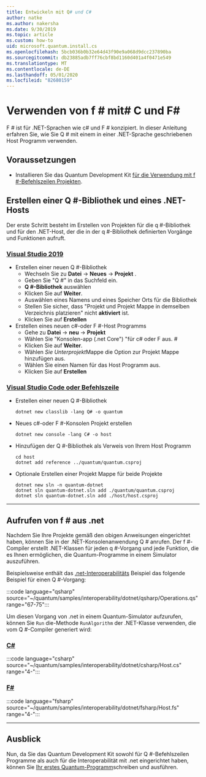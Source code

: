 ```yaml
---
title: Entwickeln mit Q# und C#
author: natke
ms.author: nakersha
ms.date: 9/30/2019
ms.topic: article
ms.custom: how-to
uid: microsoft.quantum.install.cs
ms.openlocfilehash: 5bcb036b0b32e64d43f90e9a068d9dcc237890ba
ms.sourcegitcommit: db23885adb7ff76cbf8bd1160d401a4f0471e549
ms.translationtype: MT
ms.contentlocale: de-DE
ms.lasthandoff: 05/01/2020
ms.locfileid: "82680159"
---
```

# <a name="using-q-with-c-and-f"></a>Verwenden von f # mit\# C und F\#

F # ist für .NET-Sprachen wie c# und F # konzipiert.
In dieser Anleitung erfahren Sie, wie Sie Q # mit einem in einer .NET-Sprache geschriebenen Host Programm verwenden.

## <a name="prerequisites"></a>Voraussetzungen

- Installieren Sie das Quantum Development Kit [für die Verwendung mit f #-Befehlszeilen Projekten](xref:microsoft.quantum.install.standalone).

## <a name="creating-a-q-library-and-a-net-host"></a>Erstellen einer Q #-Bibliothek und eines .NET-Hosts

Der erste Schritt besteht im Erstellen von Projekten für die q #-Bibliothek und für den .NET-Host, der die in der q #-Bibliothek definierten Vorgänge und Funktionen aufruft.

### <a name="visual-studio-2019"></a>[Visual Studio 2019](#tab/tabid-vs2019)

- Erstellen einer neuen Q #-Bibliothek
  - Wechseln Sie zu **Datei** -> **Neues** -> **Projekt** .
  - Geben Sie "Q #" in das Suchfeld ein.
  - **Q #-Bibliothek** auswählen
  - Klicken Sie auf **Weiter**.
  - Auswählen eines Namens und eines Speicher Orts für die Bibliothek
  - Stellen Sie sicher, dass "Projekt und Projekt Mappe in demselben Verzeichnis platzieren" nicht **aktiviert** ist.
  - Klicken Sie auf **Erstellen**
- Erstellen eines neuen c#-oder F #-Host Programms
  - Gehe zu **Datei** → **neu** → **Projekt**
  - Wählen Sie "Konsolen-app (.net Core") "für c# oder F aus. #
  - Klicken Sie auf **Weiter**.
  - Wählen *Sie Unterprojekt*Mappe die Option zur Projekt Mappe hinzufügen aus.
  - Wählen Sie einen Namen für das Host Programm aus.
  - Klicken Sie auf **Erstellen**

### <a name="visual-studio-code-or-command-line"></a>[Visual Studio Code oder Befehlszeile](#tab/tabid-cmdline)

- Erstellen einer neuen Q #-Bibliothek

  ```dotnetcli
  dotnet new classlib -lang Q# -o quantum
  ```

- Neues c#-oder F #-Konsolen Projekt erstellen

  ```dotnetcli
  dotnet new console -lang C# -o host  
  ```

- Hinzufügen der Q #-Bibliothek als Verweis von Ihrem Host Programm

  ```dotnetcli
  cd host
  dotnet add reference ../quantum/quantum.csproj
  ```

- Optionale Erstellen einer Projekt Mappe für beide Projekte

  ```dotnetcli
  dotnet new sln -n quantum-dotnet
  dotnet sln quantum-dotnet.sln add ./quantum/quantum.csproj
  dotnet sln quantum-dotnet.sln add ./host/host.csproj
  ```

***

## <a name="calling-into-q-from-net"></a>Aufrufen von f # aus .net

Nachdem Sie Ihre Projekte gemäß den obigen Anweisungen eingerichtet haben, können Sie in der .NET-Konsolenanwendung Q # anrufen.
Der f #-Compiler erstellt .NET-Klassen für jeden q #-Vorgang und jede Funktion, die es Ihnen ermöglichen, die Quantum-Programme in einem Simulator auszuführen.

Beispielsweise enthält das [.net-Interoperabilitäts](https://github.com/microsoft/Quantum/tree/master/samples/interoperability/dotnet) Beispiel das folgende Beispiel für einen Q #-Vorgang:

:::code language="qsharp" source="~/quantum/samples/interoperability/dotnet/qsharp/Operations.qs" range="67-75":::

Um diesen Vorgang von .net in einem Quantum-Simulator aufzurufen, können Sie `Run` die-Methode `RunAlgorithm` der .NET-Klasse verwenden, die vom Q #-Compiler generiert wird:

### <a name="c"></a>[C#](#tab/tabid-csharp)

:::code language="csharp" source="~/quantum/samples/interoperability/dotnet/csharp/Host.cs" range="4-":::

### <a name="f"></a>[F#](#tab/tabid-fsharp)

:::code language="fsharp" source="~/quantum/samples/interoperability/dotnet/fsharp/Host.fs" range="4-":::

***
    
## <a name="whats-next"></a>Ausblick

Nun, da Sie das Quantum Development Kit sowohl für Q #-Befehlszeilen Programme als auch für die Interoperabilität mit .net eingerichtet haben, können Sie [Ihr erstes Quantum-Programm](xref:microsoft.quantum.write-program)schreiben und ausführen.
